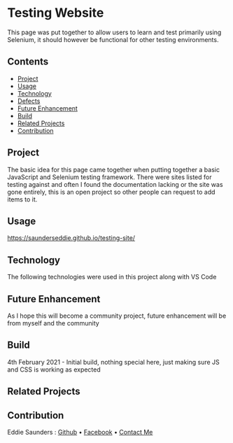 # Testing Website

This page was put together to allow users to learn and test primarily using Selenium, it should however be functional for other testing environments.

## Contents

- [Project](#Project)
- [Usage](#Usage)
- [Technology](#Technology)
- [Defects](#Defects)
- [Future Enhancement](#Future%20Enhancement)
- [Build](#Build)
- [Related Projects](#Related%20Projects)
- [Contribution](#Contribution)

## Project

The basic idea for this page came together when putting together a basic JavaScript and Selenium testing framework. There were sites listed for testing against and often I found the documentation lacking or the site was gone entirely, this is an open project so other people can request to add items to it.

## Usage
https://saunderseddie.github.io/testing-site/

## Technology

The following technologies were used in this project along with VS Code

## Future Enhancement

As I hope this will become a community project, future enhancement will be from myself and the community

## Build

4th February 2021 - Initial build, nothing special here, just making sure JS and CSS is working as expected

## Related Projects

## Contribution

Eddie Saunders :
[Github](https://github.com/saundersEddie) • [Facebook](https://www.facebook.com) • [Contact Me](mailto:edwyn.saunders@outlook.com)
